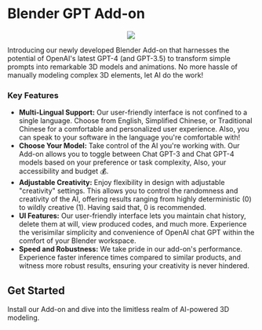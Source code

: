 # Blender GPT Add-on

<p align="center">
<a href="https://www.buymeacoffee.com/ryvn"><img src="https://img.buymeacoffee.com/button-api/?text=Buy me a book&emoji=📚&slug=ryvn&button_colour=40DCA5&font_colour=ffffff&font_family=Bree&outline_colour=000000&coffee_colour=FFDD00" /></a>
</p>

Introducing our newly developed Blender Add-on that harnesses the potential of OpenAI's latest GPT-4 (and GPT-3.5) to transform simple prompts into remarkable 3D models and animations. No more hassle of manually modeling complex 3D elements, let AI do the work!

### Key Features

- **Multi-Lingual Support:** Our user-friendly interface is not confined to a single language. Choose from English, Simplified Chinese, or Traditional Chinese for a comfortable and personalized user experience. Also, you can speak to your software in the language you're comfortable with!
- **Choose Your Model:** Take control of the AI you're working with. Our Add-on allows you to toggle between Chat GPT-3 and Chat GPT-4 models based on your preference or task complexity, Also, your accessibility and budget 💰.
- **Adjustable Creativity:** Enjoy flexibility in design with adjustable "creativity" settings. This allows you to control the randomness and creativity of the AI, offering results ranging from highly deterministic (0) to wildly creative (1). Having said that, 0 is recommended.
- **UI Features:** Our user-friendly interface lets you maintain chat history, delete them at will, view produced codes, and much more. Experience the verisimilar simplicity and convenience of OpenAI chat GPT within the comfort of your Blender workspace.
- **Speed and Robustness:** We take pride in our add-on's performance. Experience faster inference times compared to similar products, and witness more robust results, ensuring your creativity is never hindered.

## Get Started

Install our Add-on and dive into the limitless realm of AI-powered 3D modeling.
